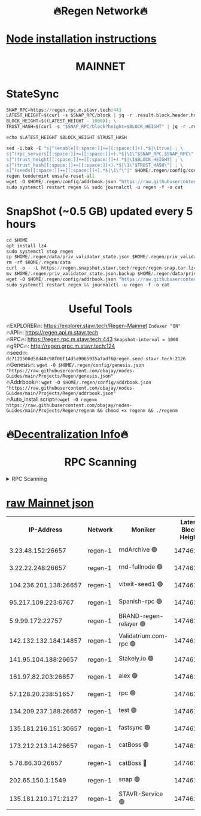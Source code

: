 <h1 align="center"> 🔥Regen Network🔥</h1>

[Node installation instructions](https://github.com/obajay/nodes-Guides/tree/main/Projects/Regen)
=
<h1 align="center"> MAINNET</h1>

# StateSync
```python
SNAP_RPC=https://regen.rpc.m.stavr.tech:443
LATEST_HEIGHT=$(curl -s $SNAP_RPC/block | jq -r .result.block.header.height); \
BLOCK_HEIGHT=$((LATEST_HEIGHT - 1000)); \
TRUST_HASH=$(curl -s "$SNAP_RPC/block?height=$BLOCK_HEIGHT" | jq -r .result.block_id.hash)

echo $LATEST_HEIGHT $BLOCK_HEIGHT $TRUST_HASH

sed -i.bak -E "s|^(enable[[:space:]]+=[[:space:]]+).*$|\1true| ; \
s|^(rpc_servers[[:space:]]+=[[:space:]]+).*$|\1\"$SNAP_RPC,$SNAP_RPC\"| ; \
s|^(trust_height[[:space:]]+=[[:space:]]+).*$|\1$BLOCK_HEIGHT| ; \
s|^(trust_hash[[:space:]]+=[[:space:]]+).*$|\1\"$TRUST_HASH\"| ; \
s|^(seeds[[:space:]]+=[[:space:]]+).*$|\1\"\"|" $HOME/.regen/config/config.toml
regen tendermint unsafe-reset-all
wget -O $HOME/.regen/config/addrbook.json "https://raw.githubusercontent.com/obajay/nodes-Guides/main/Projects/Regen/addrbook.json"
sudo systemctl restart regen && sudo journalctl -u regen -f -o cat
```
# SnapShot (~0.5 GB) updated every 5 hours
```python
cd $HOME
apt install lz4
sudo systemctl stop regen
cp $HOME/.regen/data/priv_validator_state.json $HOME/.regen/priv_validator_state.json.backup
rm -rf $HOME/.regen/data
curl -o - -L https://regen.snapshot.stavr.tech/regen/regen-snap.tar.lz4 | lz4 -c -d - | tar -x -C $HOME/.regen --strip-components 2
mv $HOME/.regen/priv_validator_state.json.backup $HOME/.regen/data/priv_validator_state.json
wget -O $HOME/.regen/config/addrbook.json "https://raw.githubusercontent.com/obajay/nodes-Guides/main/Projects/Regen/addrbook.json"
sudo systemctl restart regen && journalctl -u regen -f -o cat
```

 <h1 align="center"> Useful Tools</h1>

🔥EXPLORER🔥:     https://explorer.stavr.tech/Regen-Mainnet        `Indexer "ON"` \
🔥API🔥:          https://regen.api.m.stavr.tech \
🔥RPC🔥:          https://regen.rpc.m.stavr.tech:443              `Snapshot-interval = 1000` \
🔥gRPC🔥:         http://regen.grpc.m.stavr.tech:124 \
🔥seed🔥:      `dc7121500d58d40c98f06f14d5a9065935a7adf6@regen.seed.stavr.tech:2126` \
🔥Genesis🔥:   `wget -O $HOME/.regen/config/genesis.json "https://raw.githubusercontent.com/obajay/nodes-Guides/main/Projects/Regen/genesis.json"` \
🔥Addrbook🔥:  `wget -O $HOME/.regen/config/addrbook.json "https://raw.githubusercontent.com/obajay/nodes-Guides/main/Projects/Regen/addrbook.json"` \
🔥Auto_install script🔥:`wget -O regenm https://raw.githubusercontent.com/obajay/nodes-Guides/main/Projects/Regen/regenm && chmod +x regenm && ./regenm`

🔥[Decentralization Info](https://github.com/obajay/StateSync-snapshots/tree/main/Projects/Regen/Decentralization)🔥
=
<h1 align="center"> RPC Scanning</h1>

<details>
<summary>RPC Scanning</summary>

<h2 align="center"> We scan nodes in real time every 4 hours. And we provide the final result of RPC endpoints.
We cannot influence the operation of these nodes in any way. </h2>


```python
If Voting Power is higher than 0 --> then the Node is a validator of the network and may be subject to attack and be a potential threat to the chain.
```
```python
We marked such validators with a red symbol
```

</details>

[raw Mainnet json](https://rpc-check.regenm.stavr.tech/regenm/rpc-regenm-result.json)
=


<table><tr><th>IP-Address</th><th>Network</th><th>Moniker</th><th>Latest Block Height</th><th>Earliest Block Height</th><th>Catching Up</th><th>Tx Index</th><th>Voting Power</th><th>Scan Time</th></tr><tr><td>3.23.48.152:26657</td><td>regen-1</td><td>rndArchive 🟢</td><td>14746146</td><td>1</td><td>False</td><td>on</td><td>0</td><td>2024-02-18T05:05:43.040283583UTC</td></tr><tr><td>3.22.22.248:26657</td><td>regen-1</td><td>rnd-fullnode 🟢</td><td>14746146</td><td>4134001</td><td>False</td><td>on</td><td>0</td><td>2024-02-18T05:05:40.221362136UTC</td></tr><tr><td>104.236.201.138:26657</td><td>regen-1</td><td>vitwit-seed1 🟢</td><td>14746141</td><td>8943001</td><td>False</td><td>on</td><td>0</td><td>2024-02-18T05:05:12.193113383UTC</td></tr><tr><td>95.217.109.223:6767</td><td>regen-1</td><td>Spanish-rpc 🟢</td><td>14746149</td><td>10068001</td><td>False</td><td>on</td><td>0</td><td>2024-02-18T05:06:01.674123068UTC</td></tr><tr><td>5.9.99.172:22757</td><td>regen-1</td><td>BRAND-regen-relayer 🟢</td><td>14746150</td><td>10782501</td><td>False</td><td>on</td><td>0</td><td>2024-02-18T05:06:04.253690118UTC</td></tr><tr><td>142.132.132.184:14857</td><td>regen-1</td><td>Validatrium.com-rpc 🟢</td><td>14746150</td><td>11175001</td><td>False</td><td>on</td><td>0</td><td>2024-02-18T05:06:03.986244036UTC</td></tr><tr><td>141.95.104.188:26657</td><td>regen-1</td><td>Stakely.io 🟢</td><td>14746144</td><td>13442501</td><td>False</td><td>on</td><td>0</td><td>2024-02-18T05:05:31.096600162UTC</td></tr><tr><td>161.97.82.203:26657</td><td>regen-1</td><td>alex 🟢</td><td>14746147</td><td>13992001</td><td>False</td><td>on</td><td>0</td><td>2024-02-18T05:05:50.701146215UTC</td></tr><tr><td>57.128.20.238:51657</td><td>regen-1</td><td>rpc 🟢</td><td>14746148</td><td>13992001</td><td>False</td><td>on</td><td>0</td><td>2024-02-18T05:05:57.134012250UTC</td></tr><tr><td>134.209.237.188:26657</td><td>regen-1</td><td>test 🟢</td><td>14746151</td><td>13992001</td><td>False</td><td>on</td><td>0</td><td>2024-02-18T05:06:14.964427596UTC</td></tr><tr><td>135.181.216.151:30657</td><td>regen-1</td><td>fastsync 🟢</td><td>14746147</td><td>14457001</td><td>False</td><td>off</td><td>0</td><td>2024-02-18T05:05:50.291342692UTC</td></tr><tr><td>173.212.213.14:26657</td><td>regen-1</td><td>catBoss 🟢</td><td>14746146</td><td>14577001</td><td>False</td><td>on</td><td>0</td><td>2024-02-18T05:05:43.452193265UTC</td></tr><tr><td>5.78.86.30:26657</td><td>regen-1</td><td>catBoss 🔴</td><td>14746153</td><td>14650701</td><td>False</td><td>on</td><td>9096168273</td><td>2024-02-18T05:06:24.161151872UTC</td></tr><tr><td>202.65.150.1:1549</td><td>regen-1</td><td>snap 🟢</td><td>14746156</td><td>14743021</td><td>False</td><td>on</td><td>0</td><td>2024-02-18T05:06:49.997346780UTC</td></tr><tr><td>135.181.210.171:2127</td><td>regen-1</td><td>STAVR-Service 🟢</td><td>14746154</td><td>14743701</td><td>False</td><td>on</td><td>0</td><td>2024-02-18T05:06:28.581258167UTC</td></tr></table>